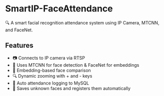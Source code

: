 # SmartIP-FaceAttendance

🔍 A smart facial recognition attendance system using IP Camera, MTCNN, and FaceNet.

## Features
- 📷 Connects to IP camera via RTSP
- 🧠 Uses MTCNN for face detection & FaceNet for embeddings
- 🧬 Embedding-based face comparison
- 🔍 Dynamic zooming with + and - keys
- 📅 Auto attendance logging to MySQL
- 🧾 Saves unknown faces and registers them automatically
